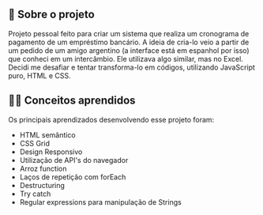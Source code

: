 ## 🚀 Sobre o projeto 

Projeto pessoal feito para criar um sistema que realiza um cronograma de pagamento de um empréstimo bancário. A ideia de cria-lo veio a partir de um pedido de um amigo argentino (a interface está em espanhol por isso) que conheci em um intercâmbio. Ele utilizava algo similar, mas no Excel. Decidi me desafiar e tentar transforma-lo em códigos, utilizando JavaScript puro, HTML e CSS.

## 👨‍💻 Conceitos aprendidos

Os principais aprendizados desenvolvendo esse projeto foram:

- HTML semântico
- CSS Grid
- Design Responsivo
- Utilização de API's do navegador
- Arroz function
- Laços de repetição com forEach
- Destructuring
- Try catch
- Regular expressions para manipulação de Strings


